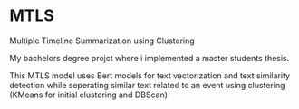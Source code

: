 # MTLS
Multiple Timeline Summarization using Clustering

My bachelors degree projct where i implemented a master students thesis.


This MTLS model uses Bert models for text vectorization and text similarity detection while seperating similar text related to an event using clustering (KMeans for initial clustering and DBScan)
